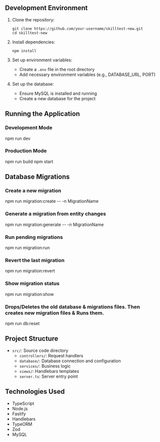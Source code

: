## Development Environment
1. Clone the repository:
   ```
   git clone https://github.com/your-username/skilltest-new.git
   cd skilltest-new
   ```

2. Install dependencies:
   ```
   npm install
   ```

3. Set up environment variables:
   - Create a `.env` file in the root directory
   - Add necessary environment variables (e.g., DATABASE_URL, PORT)

4. Set up the database:
   - Ensure MySQL is installed and running
   - Create a new database for the project

## Running the Application
### Development Mode
npm run dev

### Production Mode
npm run build
npm start

## Database Migrations
### Create a new migration
npm run migration:create -- -n MigrationName

### Generate a migration from entity changes
npm run migration:generate -- -n MigrationName

### Run pending migrations
npm run migration:run

### Revert the last migration
npm run migration:revert

### Show migration status
npm run migration:show

### Drops/Deletes the old database & migrations files. Then creates new migration files & Runs them.
npm run db:reset

## Project Structure
- `src/`: Source code directory
  - `controllers/`: Request handlers
  - `database/`: Database connection and configuration
  - `services/`: Business logic
  - `views/`: Handlebars templates
  - `server.ts`: Server entry point

## Technologies Used
- TypeScript
- Node.js
- Fastify
- Handlebars
- TypeORM
- Zod
- MySQL
